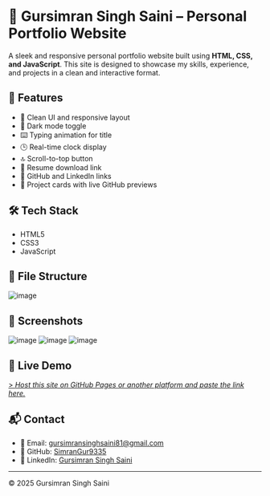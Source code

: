 # 💼 Gursimran Singh Saini – Personal Portfolio Website

A sleek and responsive personal portfolio website built using **HTML, CSS, and JavaScript**. This site is designed to showcase my skills, experience, and projects in a clean and interactive format.

## 🚀 Features

- 🎨 Clean UI and responsive layout
- 🌙 Dark mode toggle
- ⌨️ Typing animation for title
- 🕒 Real-time clock display
- 🔝 Scroll-to-top button
- 📄 Resume download link
- 🔗 GitHub and LinkedIn links
- 🧩 Project cards with live GitHub previews

## 🛠️ Tech Stack

- HTML5  
- CSS3  
- JavaScript

## 📂 File Structure
![image](https://github.com/user-attachments/assets/28adcf71-23bd-40a0-b4c9-069595f7ce17)


## 📸 Screenshots

![image](https://github.com/user-attachments/assets/b1cf7801-c9ef-4cf0-9e1a-caf29c6bba07)
![image](https://github.com/user-attachments/assets/423d4c76-82e9-44fb-8d09-958c79953c7a)
![image](https://github.com/user-attachments/assets/637068a1-7086-42e2-9c59-014fd28b9c59)



## 📌 Live Demo

[> _Host this site on GitHub Pages or another platform and paste the link here._](https://gursimran-portfolio.vercel.app/)

## 📬 Contact

- 📧 Email: [gursimransinghsaini81@gmail.com](mailto:gursimransinghsaini81@gmail.com)  
- 🔗 GitHub: [SimranGur9335](https://github.com/SimranGur9335)  
- 💼 LinkedIn: [Gursimran Singh Saini](https://www.linkedin.com/in/gursimran-singh-saini-786b0028b)

---

© 2025 Gursimran Singh Saini
